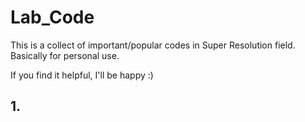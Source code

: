 # Lab_Code
This is a collect of important/popular codes in Super Resolution field. Basically for personal use.

If you find it helpful, I'll be happy :)
## 1. 
